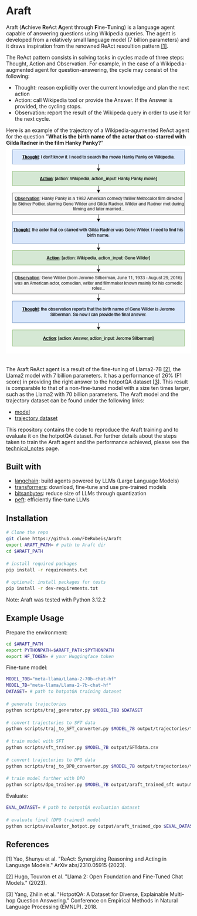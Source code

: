# Araft

Araft (**A**chieve **R**eAct **A**gent through **F**ine-**T**uning) is a language agent capable of answering questions using Wikipedia queries. The agent is developed from a relatively small language model (7 billion parameters) and it draws inspiration from the renowned ReAct resoultion pattern [[1]](#1).

The ReAct pattern consists in solving tasks in cycles made of three steps: Thought, Action and Observation. For example, in the case of a Wikipedia-augmented agent for question-answering, the cycle may consist of the following:
- Thought: reason explicitly over the current knowledge and plan the next action
- Action: call Wikipedia tool or provide the Answer. If the Answer is provided, the cycling stops. 
- Observation: report the result of the Wikipeda query in order to use it for the next cycle.

Here is an example of the trajectory of a Wikipedia-agumented ReAct agent for the question "**What is the birth name of the actor that co-starred with Gilda Radner in the film Hanky Panky?**"     
![](./images/AraftTrajectory.png)  
&nbsp;

The Araft ReAct agent is a result of the fine-tuning of Llama2-7B [[2]](#2), the Llama2 model with 7 billion parameters. It has a performance of 26% (F1 score) in providing the right answer to the hotpotQA dataset [[3]](#3). This result is comparable to that of a non-fine-tuned model with a size ten times larger, such as the Llama2 with 70 billion parameters. The Araft model and the trajectory dataset can be found under the following links:  
- [model](https://huggingface.co/FDeRubeis/araft_trained_dpo)
- [trajectory dataset](https://huggingface.co/datasets/FDeRubeis/araft)

This repository contains the code to reproduce the Araft training and to evaluate it on the hotpotQA dataset. For further details about the steps taken to train the Araft agent and the performance achieved, please see the [technical_notes](technical_notes.md) page.

## Built with

- [langchain](https://www.langchain.com/): build agents powered by LLMs (Large Language Models)
- [transformers](https://huggingface.co/docs/transformers/en/index): download, fine-tune and use pre-trained models
- [bitsanbytes](https://huggingface.co/docs/bitsandbytes/main/en/index): reduce size of LLMs through quantization
- [peft](https://huggingface.co/docs/peft/en/index): efficiently fine-tune LLMs

## Installation

```sh
# Clone the repo
git clone https://github.com/FDeRubeis/Araft
export ARAFT_PATH= # path to Araft dir
cd $ARAFT_PATH

# install required packages
pip install -r requirements.txt

# optional: install packages for tests
pip install -r dev-requirements.txt
```

Note: Araft was tested with Python 3.12.2

## Example Usage

Prepare the environment:
```sh
cd $ARAFT_PATH
export PYTHONPATH=$ARAFT_PATH:$PYTHONPATH
export HF_TOKEN= # your Huggingface token
```

Fine-tune model:
```sh
MODEL_70B="meta-llama/Llama-2-70b-chat-hf"
MODEL_7B="meta-llama/Llama-2-7b-chat-hf"
DATASET= # path to hotpotQA training dataset

# generate trajectories
python scripts/traj_generator.py $MODEL_70B $DATASET

# convert trajectories to SFT data
python scripts/traj_to_SFT_converter.py $MODEL_7B output/trajectories/trajectories.json

# train model with SFT
python scripts/sft_trainer.py $MODEL_7B output/SFTdata.csv

# convert trajectories to DPO data
python scripts/traj_to_DPO_converter.py $MODEL_7B output/trajectories/trajectories.json

# train model further with DPO
python scripts/dpo_trainer.py $MODEL_7B output/araft_trained_sft output/DPOdata.csv
```

Evaluate:
```sh
EVAL_DATASET= # path to hotpotQA evaluation dataset

# evaluate final (DPO trained) model
python scripts/evaluator_hotpot.py output/araft_trained_dpo $EVAL_DATASET --samples 100 100 100 --subfolder dpo_trained
```

## References

<a id="1">[1]</a> 
Yao, Shunyu et al. "ReAct: Synergizing Reasoning and Acting in Language Models." ArXiv abs/2310.05915 (2023).

<a id="2">[2]</a> 
Hugo, Touvron et al. "Llama 2: Open Foundation and Fine-Tuned Chat Models." (2023).

<a id="3">[3]</a> 
Yang, Zhilin et al. "HotpotQA: A Dataset for Diverse, Explainable Multi-hop Question Answering." Conference on Empirical Methods in Natural Language Processing (EMNLP). 2018.